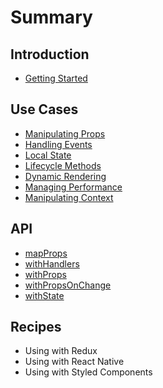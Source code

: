 # Summary

## Introduction

* [Getting Started](README.md)

## Use Cases

* [Manipulating Props](methods.md)
* [Handling Events](handling-events.md)
* [Local State](local-state.md)
* [Lifecycle Methods](lifecycle-methods.md)
* [Dynamic Rendering](dynamic-rendering.md)
* [Managing Performance](managing-performance.md)
* [Manipulating Context](manipulating-context.md)

## API

* [mapProps](api/mapprops.md)
* [withHandlers](withhandlers.md)
* [withProps](api/withprops.md)
* [withPropsOnChange](api/withpropsonchange.md)
* [withState](api/withstate.md)

## Recipes

* Using with Redux
* Using with React Native
* Using with Styled Components

